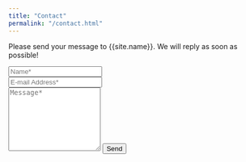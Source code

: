 ```yaml
---
title: "Contact"
permalink: "/contact.html"
---
```


<!--<form action="https://formspree.io/{{site.email}}" method="POST">-->
<form action="https://formspree.io/f/mgebeaar" method="POST">
<input type="hidden" name="_next" value="//s2moore.github.io/raceto11/index.html" />
<p class="mb-4">Please send your message to {{site.name}}. We will reply as soon as possible!</p>
<div class="form-group row">
<div class="col-md-6">
<input class="form-control" type="text" name="name" placeholder="Name*" required>
</div>
<div class="col-md-6">
<input class="form-control" type="email" name="_replyto" placeholder="E-mail Address*" required>
</div>
</div>
<textarea rows="8" class="form-control mb-3" name="message" placeholder="Message*" required></textarea>    
<input class="btn btn-success" type="submit" value="Send">
</form>
<a class="nav-link" href="{{site.baseurl}}/index.html"></a>
